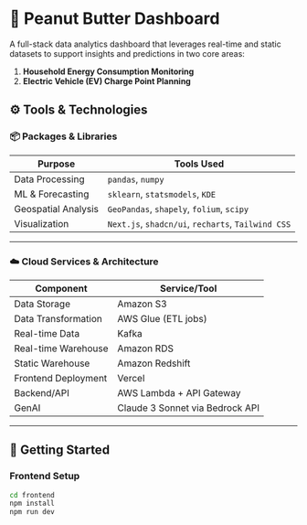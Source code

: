 # 🥜 Peanut Butter Dashboard

A full-stack data analytics dashboard that leverages real-time and static datasets to support insights and predictions in two core areas:

1. **Household Energy Consumption Monitoring**
2. **Electric Vehicle (EV) Charge Point Planning**

## ⚙️ Tools & Technologies

### 📦 Packages & Libraries

| Purpose               | Tools Used                                                                 |
|----------------------|-----------------------------------------------------------------------------|
| Data Processing       | `pandas`, `numpy`                                                          |
| ML & Forecasting      | `sklearn`, `statsmodels`, `KDE`                    |
| Geospatial Analysis   | `GeoPandas`, `shapely`, `folium`, `scipy`                                  |                      
| Visualization         | `Next.js`, `shadcn/ui`, `recharts`, `Tailwind CSS`                         |

---

### ☁️ Cloud Services & Architecture

| Component               | Service/Tool                      |
|-------------------------|-----------------------------------|
| Data Storage            | Amazon S3                         |
| Data Transformation     | AWS Glue (ETL jobs)               |
| Real-time Data          | Kafka                             |
| Real-time Warehouse     | Amazon RDS                        |
| Static Warehouse        | Amazon Redshift                   |
| Frontend Deployment     | Vercel                            |
| Backend/API             | AWS Lambda + API Gateway          |
| GenAI                   | Claude 3 Sonnet via Bedrock API   |

---

## 🚀 Getting Started

### Frontend Setup
```bash
cd frontend
npm install
npm run dev
```